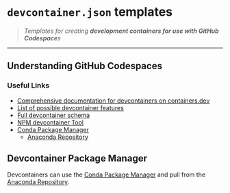 # `devcontainer.json` templates

> *Templates for creating **development containers for use with GitHub Codespace**s*

---

## Understanding GitHub Codespaces

### Useful Links

- [Comprehensive documentation for devcontainers on containers.dev](https://containers.dev/)
- [List of possible devcontainer features](https://containers.dev/features)
- [Full devcontainer schema](https://containers.dev/implementors/json_schema/)
- [NPM devcontainer Tool](https://containers.dev/implementors/json_schema/)
- [Conda Package Manager](https://docs.conda.io/projects/conda/en/latest/index.html)
  - [Anaconda Repository](https://repo.anaconda.com/)

## Devcontainer Package Manager

Devcontainers can use the [Conda Package Manager](https://docs.conda.io/projects/conda/en/latest/index.html) and pull from the [Anaconda Repository](https://repo.anaconda.com/).
